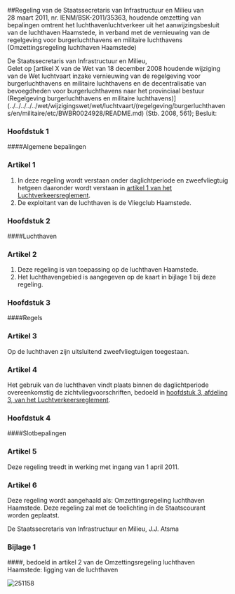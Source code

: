 <meta http-equiv='Content-Type' content='text/html; charset=utf-8' />

##Regeling van de Staatssecretaris van Infrastructuur en Milieu van 28 maart 2011, nr. IENM/BSK-2011/35363, houdende omzetting van bepalingen omtrent het luchthavenluchtverkeer uit het aanwijzingsbesluit van de luchthaven Haamstede, in verband met de vernieuwing van de regelgeving voor burgerluchthavens en militaire luchthavens (Omzettingsregeling luchthaven Haamstede)

De Staatssecretaris van Infrastructuur en Milieu,  
Gelet op [artikel X van de Wet van 18 december 2008 houdende wijziging van de Wet luchtvaart inzake vernieuwing van de regelgeving voor burgerluchthavens en militaire luchthavens en de decentralisatie van bevoegdheden voor burgerluchthavens naar het provinciaal bestuur (Regelgeving burgerluchthavens en militaire luchthavens)](../../../../../wet/wijzigingswet/wet/luchtvaart/(regelgeving/burgerluchthavens/en/militaire/etc/BWBR0024928/README.md) (Stb. 2008, 561);
Besluit:     
### Hoofdstuk  1  

####Algemene bepalingen

### Artikel  1  

1.  In deze regeling wordt verstaan onder daglichtperiode en zweefvliegtuig hetgeen daaronder wordt verstaan in [artikel 1 van het Luchtverkeersreglement](../../../../../AMvB/luchtverkeersreglement/BWBR0005775/README.md).   
2.  De exploitant van de luchthaven is de Vliegclub Haamstede.  

### Hoofdstuk  2  

####Luchthaven

### Artikel  2  

1.  Deze regeling is van toepassing op de luchthaven Haamstede.   
2.  Het luchthavengebied is aangegeven op de kaart in bijlage 1 bij deze regeling.  

### Hoofdstuk  3  

####Regels

### Artikel  3  

Op de luchthaven zijn uitsluitend zweefvliegtuigen toegestaan. 

### Artikel  4  

Het gebruik van de luchthaven vindt plaats binnen de daglichtperiode overeenkomstig de zichtvliegvoorschriften, bedoeld in [hoofdstuk 3, afdeling 3, van het Luchtverkeersreglement](../../../../../AMvB/luchtverkeersreglement/BWBR0005775/README.md). 

### Hoofdstuk  4  

####Slotbepalingen

### Artikel  5  

Deze regeling treedt in werking met ingang van 1 april 2011. 

### Artikel  6  

Deze regeling wordt aangehaald als: Omzettingsregeling luchthaven Haamstede. 
Deze regeling zal met de toelichting in de Staatscourant worden geplaatst.  

De 
Staatssecretaris van Infrastructuur en Milieu, 
J.J. Atsma    

### Bijlage 1 

####, bedoeld in artikel 2  van de Omzettingsregeling luchthaven Haamstede: ligging van de luchthaven

![251158](http://wetten.overheid.nl/Illustration/251158)

